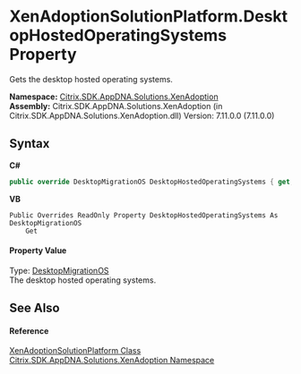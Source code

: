 # XenAdoptionSolutionPlatform.DesktopHostedOperatingSystems Property 
 

Gets the desktop hosted operating systems.

**Namespace:**&nbsp;<a href="2a3ca15a-daca-4e24-783c-63ca2cba5f92">Citrix.SDK.AppDNA.Solutions.XenAdoption</a><br />**Assembly:**&nbsp;Citrix.SDK.AppDNA.Solutions.XenAdoption (in Citrix.SDK.AppDNA.Solutions.XenAdoption.dll) Version: 7.11.0.0 (7.11.0.0)

## Syntax

**C#**
```csharp
public override DesktopMigrationOS DesktopHostedOperatingSystems { get; }
```

**VB**
```vbnet
Public Overrides ReadOnly Property DesktopHostedOperatingSystems As DesktopMigrationOS
	Get
```


#### Property Value
Type: <a href="27496581-0da0-6185-bf64-71c64167662a">DesktopMigrationOS</a><br />The desktop hosted operating systems.

## See Also


#### Reference
<a href="a0046792-b4b6-4385-f7cd-c62769febff2">XenAdoptionSolutionPlatform Class</a><br /><a href="2a3ca15a-daca-4e24-783c-63ca2cba5f92">Citrix.SDK.AppDNA.Solutions.XenAdoption Namespace</a><br />